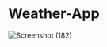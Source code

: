 # Weather-App
![Screenshot (182)](https://github.com/Sau100rv/Weather-App/assets/132099995/add88424-04b5-4493-adc3-0e784b320790)
